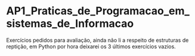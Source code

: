 # AP1_Praticas_de_Programacao_em_sistemas_de_Informacao
 Exercícios pedidos para avaliação, ainda não li a respeito de estruturas de reptição,  em Python por hora deixarei os 3 últimos exercícios vazios.

